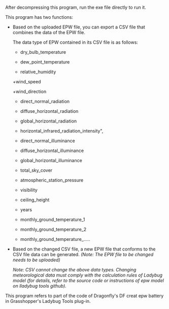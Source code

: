 After decompressing this program, run the exe file directly to run it.


This program has two functions:

+ Based on the uploaded EPW file, you can export a CSV file that combines the data of the EPW file.

   The data type of EPW contained in its CSV file is as follows:

   + dry_bulb_temperature

   + dew_point_temperature

   + relative_humidity

   +wind_speed

   +wind_direction

   + direct_normal_radiation

   + diffuse_horizontal_radiation

   + global_horizontal_radiation

   + horizontal_infrared_radiation_intensity",

   + direct_normal_illuminance

   + diffuse_horizontal_illuminance

   + global_horizontal_illuminance

   + total_sky_cover

   + atmospheric_station_pressure

   + visibility

   + ceiling_height

   + years

   + monthly_ground_temperature_1

   + monthly_ground_temperature_2

   + monthly_ground_temperature_.....

    


+ Based on the changed CSV file, a new EPW file that conforms to the CSV file data can be generated. *(Note: The EPW file to be changed needs to be uploaded)*

   *Note: CSV cannot change the above data types. Changing meteorological data must comply with the calculation rules of Ladybug model (for details, refer to the source code or instructions of epw model on lladybug tools github).*



This program refers to part of the code of Dragonfly's DF creat epw battery in Grasshopper's Ladybug Tools plug-in.
